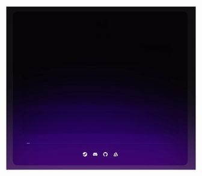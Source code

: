 ![Alt text](https://raw.githubusercontent.com/ESSTX/base-project/main/_git_/preview.gif?raw=true "preview")